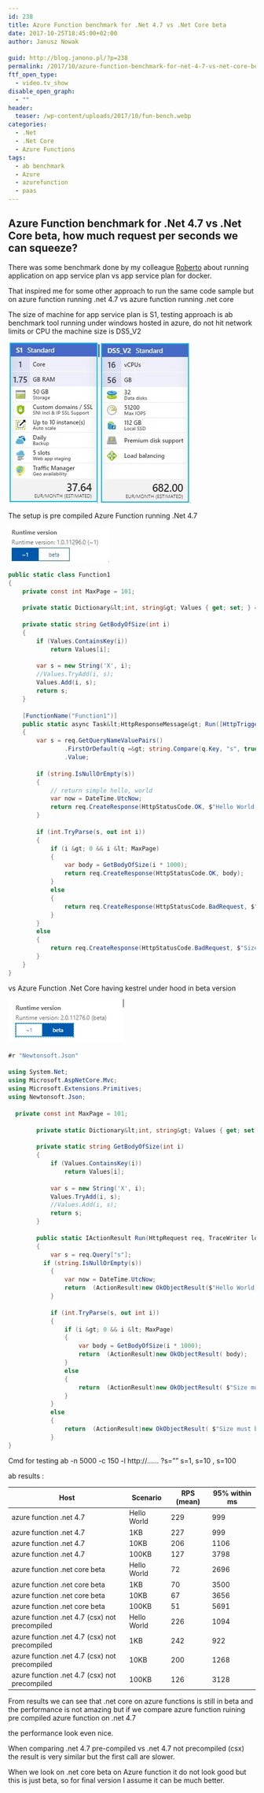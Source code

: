 ```yaml
---
id: 238
title: Azure Function benchmark for .Net 4.7 vs .Net Core beta
date: 2017-10-25T18:45:00+02:00
author: Janusz Nowak

guid: http://blog.janono.pl/?p=238
permalink: /2017/10/azure-function-benchmark-for-net-4-7-vs-net-core-beta/
ftf_open_type:
  - video.tv_show
disable_open_graph:
  - ""
header:
  teaser: /wp-content/uploads/2017/10/fun-bench.webp
categories:
  - .Net
  - .Net Core
  - Azure Functions
tags:
  - ab benchmark
  - Azure
  - azurefunction
  - paas
---
```


## Azure Function benchmark for .Net 4.7 vs .Net Core beta, how much request per seconds we can squeeze?

There was some benchmark done by my colleague [Roberto](https://robertoprevato.github.io/Comparing-Linux-hosted-to-Windows-hosted-ASP-NET-Core-applications-in-Azure-Application-Service-Plan/) about running application on app service plan vs app service plan for docker.

That inspired me for some other approach to run the same code sample but on azure function running .net 4.7 vs azure function running .net core

The size of machine for app service plan is S1, testing approach is ab benchmark tool running under windows hosted in azure, do not hit network limits or CPU the machine size is DS5_V2

![Vm size](/wp-content/uploads/2017/10/s1.webp)![Vm size](/wp-content/uploads/2017/10/DS5_V2.webp)

The setup is pre compiled Azure Function running .Net 4.7

![runtime](/wp-content/uploads/2017/10/fun-runtime.webp)

```csharp
public static class Function1
{
    private const int MaxPage = 101;

    private static Dictionary&lt;int, string&gt; Values { get; set; } = new Dictionary&lt;int, string&gt;();

    private static string GetBodyOfSize(int i)
    {
        if (Values.ContainsKey(i))
            return Values[i];

        var s = new String('X', i);
        //Values.TryAdd(i, s);
        Values.Add(i, s);
        return s;
    }

    [FunctionName("Function1")]
    public static async Task&lt;HttpResponseMessage&gt; Run([HttpTrigger(AuthorizationLevel.Anonymous, "get", "post", Route = null)]HttpRequestMessage req, TraceWriter log)
    {
        var s = req.GetQueryNameValuePairs()
                .FirstOrDefault(q =&gt; string.Compare(q.Key, "s", true) == 0)
                .Value;

        if (string.IsNullOrEmpty(s))
        {
            // return simple hello, world
            var now = DateTime.UtcNow;
            return req.CreateResponse(HttpStatusCode.OK, $"Hello World, from ASP.NET Fun App Net 4.7! {now.ToString("yyyy-MM-dd HH:mm:ss.FFF")}");
        }

        if (int.TryParse(s, out int i))
        {
            if (i &gt; 0 && i &lt; MaxPage)
            {
                var body = GetBodyOfSize(i * 1000);
                return req.CreateResponse(HttpStatusCode.OK, body);
            }
            else
            {
                return req.CreateResponse(HttpStatusCode.BadRequest, $"Size must be an integer between 1 and {MaxPage}");
            }
        }
        else
        {
            return req.CreateResponse(HttpStatusCode.BadRequest, $"Size must be an integer between 1 and {MaxPage}");
        }
    }
}
```

vs Azure Function .Net Core having kestrel under hood in beta version

![function beta](/wp-content/uploads/2017/10/functionbeta.webp)

```csharp
#r "Newtonsoft.Json"

using System.Net;
using Microsoft.AspNetCore.Mvc;
using Microsoft.Extensions.Primitives;
using Newtonsoft.Json;

  private const int MaxPage = 101;

        private static Dictionary&lt;int, string&gt; Values { get; set; } = new Dictionary&lt;int, string&gt;();

        private static string GetBodyOfSize(int i)
        {
            if (Values.ContainsKey(i))
                return Values[i];

            var s = new String('X', i);
            Values.TryAdd(i, s);
            //Values.Add(i, s);
            return s;
        }

        public static IActionResult Run(HttpRequest req, TraceWriter log)
        {
            var s = req.Query["s"];
          if (string.IsNullOrEmpty(s))
            {
                var now = DateTime.UtcNow;
                return  (ActionResult)new OkObjectResult($"Hello World, from ASP.NET Core and Net Core 2.0! {now.ToString("yyyy-MM-dd HH:mm:ss.FFF")}");
            }

            if (int.TryParse(s, out int i))
            {
                if (i &gt; 0 && i &lt; MaxPage)
                {
                    var body = GetBodyOfSize(i * 1000);
                    return  (ActionResult)new OkObjectResult( body);
                }
                else
                {
                    return  (ActionResult)new OkObjectResult( $"Size must be an integer between 1 and {MaxPage}");
                }
            }
            else
            {
                return  (ActionResult)new OkObjectResult( $"Size must be an integer between 1 and {MaxPage}");
            }
}
```

Cmd for testing ab -n 5000 -c 150 -l http://&#8230;&#8230; ?s=&#8221;&#8221; s=1, s=10 , s=100

ab results :

| **Host**                                      | **Scenario** | **RPS (mean)** | **95% within ms** |
| --------------------------------------------- | ------------ | -------------- | ----------------- |
| azure function .net 4.7                       | Hello World  | 229            | 999               |
| azure function .net 4.7                       | 1KB          | 227            | 999               |
| azure function .net 4.7                       | 10KB         | 206            | 1106              |
| azure function .net 4.7                       | 100KB        | 127            | 3798              |
| azure function .net core beta                 | Hello World  | 72             | 2696              |
| azure function .net core beta                 | 1KB          | 70             | 3500              |
| azure function .net core beta                 | 10KB         | 67             | 3656              |
| azure function .net core beta                 | 100KB        | 51             | 5691              |
| azure function .net 4.7 (csx) not precompiled | Hello World  | 226            | 1094              |
| azure function .net 4.7 (csx) not precompiled | 1KB          | 242            | 922               |
| azure function .net 4.7 (csx) not precompiled | 10KB         | 200            | 1268              |
| azure function .net 4.7 (csx) not precompiled | 100KB        | 126            | 3128              |

From results we can see that .net core on azure functions is still in beta and the performance is not amazing but if we compare azure function ruining pre compiled azure function on .net 4.7

the performance look even nice.

When comparing .net 4.7 pre-compiled vs .net 4.7 not precompiled (csx) the result is very similar but the first call are slower.

When we look on .net core beta on Azure function it do not look good but this is just beta, so for final version I assume it can be much better.
